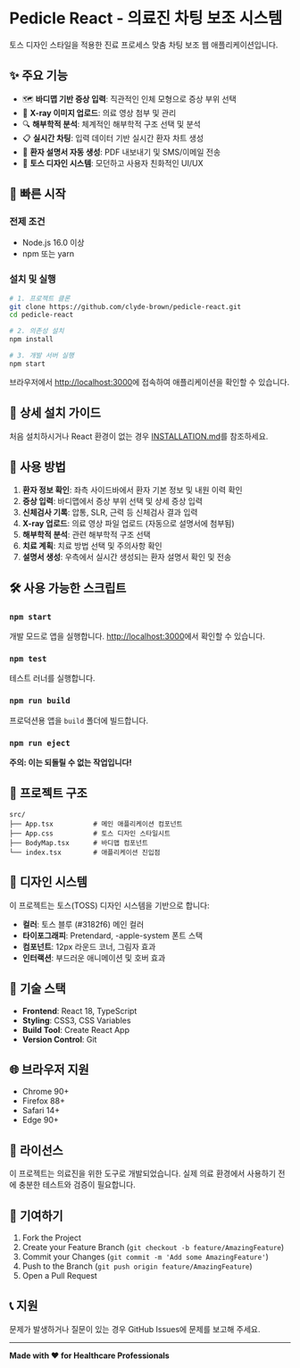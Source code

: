 # Pedicle React - 의료진 차팅 보조 시스템

토스 디자인 스타일을 적용한 진료 프로세스 맞춤 차팅 보조 웹 애플리케이션입니다.

## ✨ 주요 기능

- 🗺️ **바디맵 기반 증상 입력**: 직관적인 인체 모형으로 증상 부위 선택
- 📸 **X-ray 이미지 업로드**: 의료 영상 첨부 및 관리
- 🔍 **해부학적 분석**: 체계적인 해부학적 구조 선택 및 분석
- 📋 **실시간 차팅**: 입력 데이터 기반 실시간 환자 차트 생성
- 📄 **환자 설명서 자동 생성**: PDF 내보내기 및 SMS/이메일 전송
- 🎨 **토스 디자인 시스템**: 모던하고 사용자 친화적인 UI/UX

## 🚀 빠른 시작

### 전제 조건
- Node.js 16.0 이상
- npm 또는 yarn

### 설치 및 실행
```bash
# 1. 프로젝트 클론
git clone https://github.com/clyde-brown/pedicle-react.git
cd pedicle-react

# 2. 의존성 설치
npm install

# 3. 개발 서버 실행
npm start
```

브라우저에서 [http://localhost:3000](http://localhost:3000)에 접속하여 애플리케이션을 확인할 수 있습니다.

## 📖 상세 설치 가이드

처음 설치하시거나 React 환경이 없는 경우 [INSTALLATION.md](./INSTALLATION.md)를 참조하세요.

## 🎯 사용 방법

1. **환자 정보 확인**: 좌측 사이드바에서 환자 기본 정보 및 내원 이력 확인
2. **증상 입력**: 바디맵에서 증상 부위 선택 및 상세 증상 입력
3. **신체검사 기록**: 압통, SLR, 근력 등 신체검사 결과 입력
4. **X-ray 업로드**: 의료 영상 파일 업로드 (자동으로 설명서에 첨부됨)
5. **해부학적 분석**: 관련 해부학적 구조 선택
6. **치료 계획**: 치료 방법 선택 및 주의사항 확인
7. **설명서 생성**: 우측에서 실시간 생성되는 환자 설명서 확인 및 전송

## 🛠️ 사용 가능한 스크립트

### `npm start`
개발 모드로 앱을 실행합니다. [http://localhost:3000](http://localhost:3000)에서 확인할 수 있습니다.

### `npm test`
테스트 러너를 실행합니다.

### `npm run build`
프로덕션용 앱을 `build` 폴더에 빌드합니다.

### `npm run eject`
**주의: 이는 되돌릴 수 없는 작업입니다!**

## 📁 프로젝트 구조

```
src/
├── App.tsx          # 메인 애플리케이션 컴포넌트
├── App.css          # 토스 디자인 스타일시트
├── BodyMap.tsx      # 바디맵 컴포넌트
└── index.tsx        # 애플리케이션 진입점
```

## 🎨 디자인 시스템

이 프로젝트는 토스(TOSS) 디자인 시스템을 기반으로 합니다:

- **컬러**: 토스 블루 (#3182f6) 메인 컬러
- **타이포그래피**: Pretendard, -apple-system 폰트 스택
- **컴포넌트**: 12px 라운드 코너, 그림자 효과
- **인터랙션**: 부드러운 애니메이션 및 호버 효과

## 🔧 기술 스택

- **Frontend**: React 18, TypeScript
- **Styling**: CSS3, CSS Variables
- **Build Tool**: Create React App
- **Version Control**: Git

## 🌐 브라우저 지원

- Chrome 90+
- Firefox 88+
- Safari 14+
- Edge 90+

## 📝 라이선스

이 프로젝트는 의료진을 위한 도구로 개발되었습니다. 실제 의료 환경에서 사용하기 전에 충분한 테스트와 검증이 필요합니다.

## 🤝 기여하기

1. Fork the Project
2. Create your Feature Branch (`git checkout -b feature/AmazingFeature`)
3. Commit your Changes (`git commit -m 'Add some AmazingFeature'`)
4. Push to the Branch (`git push origin feature/AmazingFeature`)
5. Open a Pull Request

## 📞 지원

문제가 발생하거나 질문이 있는 경우 GitHub Issues에 문제를 보고해 주세요.

---

**Made with ❤️ for Healthcare Professionals**